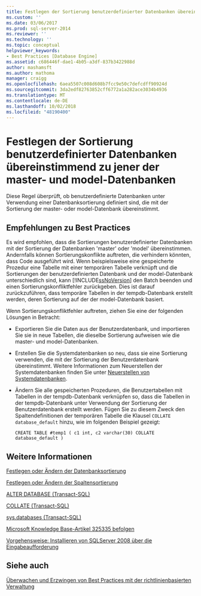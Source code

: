 ```yaml
---
title: Festlegen der Sortierung benutzerdefinierter Datenbanken übereinstimmend zu jener der Master- und model-Datenbanken | Microsoft-Dokumentation
ms.custom: ''
ms.date: 03/06/2017
ms.prod: sql-server-2014
ms.reviewer: ''
ms.technology: ''
ms.topic: conceptual
helpviewer_keywords:
- Best Practices [Database Engine]
ms.assetid: c686446f-dae1-4b05-a3df-837b3422988d
author: mashamsft
ms.author: mathoma
manager: craigg
ms.openlocfilehash: 6aea5507c008d608b7fcc9e50c7defcdff90924d
ms.sourcegitcommit: 3da2edf82763852cff6772a1a282ace3034b4936
ms.translationtype: MT
ms.contentlocale: de-DE
ms.lasthandoff: 10/02/2018
ms.locfileid: "48190400"
---
```

# <a name="set-the-collation-of-user-defined-databases-to-match-those-of-the-master-and-model-databases"></a>Festlegen der Sortierung benutzerdefinierter Datenbanken übereinstimmend zu jener der master- und model-Datenbanken
  Diese Regel überprüft, ob benutzerdefinierte Datenbanken unter Verwendung einer Datenbanksortierung definiert sind, die mit der Sortierung der master- oder model-Datenbank übereinstimmt.  
  
## <a name="best-practices-recommendations"></a>Empfehlungen zu Best Practices  
 Es wird empfohlen, dass die Sortierungen benutzerdefinierter Datenbanken mit der Sortierung der Datenbanken 'master' oder 'model' übereinstimmen. Andernfalls können Sortierungskonflikte auftreten, die verhindern könnten, dass Code ausgeführt wird. Wenn beispielsweise eine gespeicherte Prozedur eine Tabelle mit einer temporären Tabelle verknüpft und die Sortierungen der benutzerdefinierten Datenbank und der model-Datenbank unterschiedlich sind, kann [!INCLUDE[ssNoVersion](../includes/ssnoversion-md.md)] den Batch beenden und einen Sortierungskonfliktfehler zurückgeben. Dies ist darauf zurückzuführen, dass temporäre Tabellen in der tempdb-Datenbank erstellt werden, deren Sortierung auf der der model-Datenbank basiert.  
  
 Wenn Sortierungskonfliktfehler auftreten, ziehen Sie eine der folgenden Lösungen in Betracht:  
  
-   Exportieren Sie die Daten aus der Benutzerdatenbank, und importieren Sie sie in neue Tabellen, die dieselbe Sortierung aufweisen wie die master- und model-Datenbanken.  
  
-   Erstellen Sie die Systemdatenbanken so neu, dass sie eine Sortierung verwenden, die mit der Sortierung der Benutzerdatenbank übereinstimmt. Weitere Informationen zum Neuerstellen der Systemdatenbanken finden Sie unter [Neuerstellen von Systemdatenbanken](../relational-databases/databases/system-databases.md).  
  
-   Ändern Sie alle gespeicherten Prozeduren, die Benutzertabellen mit Tabellen in der tempdb-Datenbank verknüpfen so, dass die Tabellen in der tempdb-Datenbank unter Verwendung der Sortierung der Benutzerdatenbank erstellt werden. Fügen Sie zu diesem Zweck den Spaltendefinitionen der temporären Tabelle die Klausel `COLLATE database_default` hinzu, wie im folgenden Beispiel gezeigt:  
  
    ```  
    CREATE TABLE #temp1 ( c1 int, c2 varchar(30) COLLATE database_default )  
    ```  
  
## <a name="for-more-information"></a>Weitere Informationen  
 [Festlegen oder Ändern der Datenbanksortierung](../relational-databases/collations/set-or-change-the-database-collation.md)  
  
 [Festlegen oder Ändern der Spaltensortierung](../relational-databases/collations/set-or-change-the-column-collation.md)  
  
 [ALTER DATABASE &#40;Transact-SQL&#41;](/sql/t-sql/statements/alter-database-transact-sql)  
  
 [COLLATE &#40;Transact-SQL&#41;](/sql/t-sql/statements/collations)  
  
 [sys.databases &#40;Transact-SQL&#41;](/sql/relational-databases/system-catalog-views/sys-databases-transact-sql)  
  
 [Microsoft Knowledge Base-Artikel 325335 befolgen](http://go.microsoft.com/fwlink/?linkid=117751)  
  
 [Vorgehensweise: Installieren von SQLServer 2008 über die Eingabeaufforderung](http://go.microsoft.com/fwlink/?LinkId=81585)  
  
## <a name="see-also"></a>Siehe auch  
 [Überwachen und Erzwingen von Best Practices mit der richtlinienbasierten Verwaltung](../relational-databases/policy-based-management/monitor-and-enforce-best-practices-by-using-policy-based-management.md)  
  
  

